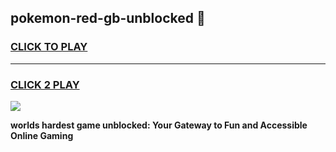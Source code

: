 
## pokemon-red-gb-unblocked 👋
<h3>
<a href="https://premium.freeplayer.one?title=pokemon-red-gb-unblocked&ref=14F">CLICK TO PLAY</a></h3>
<hr>

<h3>
<a href="https://premium.freeplayer.one?title=pokemon-red-gb-unblocked&ref=14F">CLICK 2 PLAY</a>
  
</h3>

<a href="https://premium.freeplayer.one?title=pokemon-red-gb-unblocked&ref=12F/"><img src="https://clearcache.store/games.png"></a>


**worlds hardest game unblocked: Your Gateway to Fun and Accessible Online Gaming**
